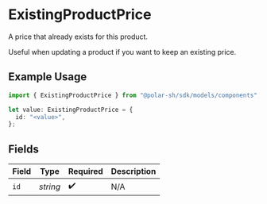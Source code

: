 # ExistingProductPrice

A price that already exists for this product.

Useful when updating a product if you want to keep an existing price.

## Example Usage

```typescript
import { ExistingProductPrice } from "@polar-sh/sdk/models/components";

let value: ExistingProductPrice = {
  id: "<value>",
};
```

## Fields

| Field              | Type               | Required           | Description        |
| ------------------ | ------------------ | ------------------ | ------------------ |
| `id`               | *string*           | :heavy_check_mark: | N/A                |